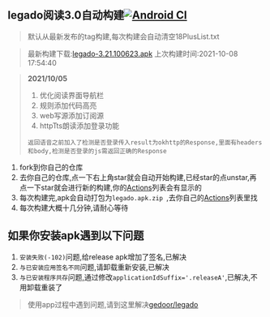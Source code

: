 ## legado阅读3.0自动构建[![Android CI](https://github.com/10bits/gedoor-Build/workflows/Android%20CI/badge.svg)](https://github.com/10bits/gedoor-Build/actions)

> 默认从最新发布的tag构建,每次构建会自动清空18PlusList.txt

> 最新构建下载:[legado-3.21.100623.apk](https://github.com/nobk/gedoor-Build/releases/download/legado-3.21.100623/legado-3.21.100623.apk) 上次构建时间:2021-10-08 17:54:40
<!--start-->
> **2021/10/05**
> 
> 1. 优化阅读界面导航栏
> 2. 规则添加代码高亮
> 3. web写源添加订阅源
> 4. httpTts朗读添加登录功能
> 
> ```
> 返回语音之前加入了检测是否登录传入result为okhttp的Response,里面有headers和body,检测是否登录的js需返回正确的Response
> ```
<!--end-->
  
1. fork到你自己的仓库
2. 去你自己的仓库,点一下右上角star就会自动开始构建,已经star的点unstar,再点一下star就会进行新的构建,你的[Actions](https://github.com/10bits/gedoor-Build/actions)列表会有显示的
3. 每次构建完,apk会自动打包为`legado.apk.zip
`,去你自己的[Actions](https://github.com/10bits/gedoor-Build/actions)列表里找
4. 每次构建大概十几分钟,请耐心等待

## 如果你安装apk遇到以下问题

1. `安装失败(-102)`问题,给release apk增加了签名,已解决
2. `与已安装应用签名不同`问题,请卸载重新安装,已解决
3. `与已安装程序共存`问题,通过修改`applicationIdSuffix='.releaseA'`,已解决,不用卸载重装了
> 使用app过程中遇到问题,请到这里解决[gedoor/legado](https://github.com/gedoor/legado/issues)

